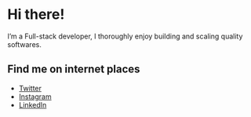 # Hi there!

I’m a Full-stack developer, I thoroughly enjoy building and scaling quality softwares.

## Find me on internet places

- [Twitter](https://twitter.com/_ajarouih)
- [Instagram](https://instagram.com/ajarouih)
- [LinkedIn](https://linkedin.com/in/ajarouih)
